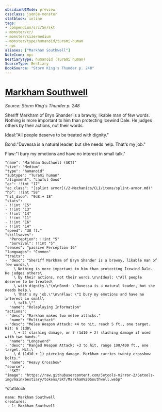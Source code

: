```yaml
---
obsidianUIMode: preview
cssclass: json5e-monster
statblock: inline
tags:
- compendium/src/5e/skt
- monster/cr/
- monster/size/medium
- monster/type/humanoid/turami-human
- npc
aliases: ["Markham Southwell"]
NoteIcon: npc
BestiaryType: humanoid (Turami human)
SourceType: Bestiary
BookSource: "Storm King's Thunder p. 248"
---
```

# [Markham Southwell](2-Mechanics/CLI/bestiary/npc/markham-southwell-skt.md)
*Source: Storm King's Thunder p. 248*  

Sheriff Markham of Bryn Shander is a brawny, likable man of few words. Nothing is more important to him than protecting Icewind Dale. He judges others by their actions, not their words.

Ideal:"All people deserve to be treated with dignity."

Bond:"Duvessa is a natural leader, but she needs help. That's my job."

Flaw:"I bury my emotions and have no interest in small talk."

```statblock
"name": "Markham Southwell (SKT)"
"size": "Medium"
"type": "humanoid"
"subtype": "Turami human"
"alignment": "Lawful Good"
"ac": !!int "17"
"ac_class": "[splint armor](/2-Mechanics/CLI/items/splint-armor.md)"
"hp": !!int "58"
"hit_dice": "9d8 + 18"
"stats":
- !!int "15"
- !!int "13"
- !!int "14"
- !!int "11"
- !!int "16"
- !!int "14"
"speed": "30 ft."
"skillsaves":
  "Perception": !!int "5"
  "Survival": !!int "5"
"senses": "passive Perception 16"
"languages": "Common"
"traits":
- "desc": "Sheriff Markham of Bryn Shander is a brawny, likable man of few words.\
    \ Nothing is more important to him than protecting Icewind Dale. He judges others\
    \ by their actions, not their words.\n\nIdeal: \"All people deserve to be treated\
    \ with dignity.\"\n\nBond: \"Duvessa is a natural leader, but she needs help.\
    \ That's my job.\"\n\nFlaw: \"I bury my emotions and have no interest in small\
    \ talk.\""
  "name": "Roleplaying Information"
"actions":
- "desc": "Markham makes two melee attacks."
  "name": "Multiattack"
- "desc": "Melee Weapon Attack: +4 to hit, reach 5 ft., one target. Hit: 6 (1d8\
    \ + 2) slashing damage, or 7 (1d10 + 2) slashing damage if used with two hands."
  "name": "Longsword"
- "desc": "Ranged Weapon Attack: +3 to hit, range 100/400 ft., one target. Hit:\
    \ 6 (1d10 + 1) piercing damage. Markham carries twenty crossbow bolts."
  "name": "Heavy Crossbow"
"source":
- "SKT"
"image": "https://raw.githubusercontent.com/5etools-mirror-2/5etools-img/main/bestiary/tokens/SKT/Markham%20Southwell.webp"
```
^statblock

```encounter-table
name: Markham Southwell
creatures:
 - 1: Markham Southwell
```